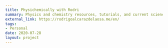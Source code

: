```yaml
---
title: Physichemically with Rodri
summary: Physics and chemistry resources, tutorials, and current science.
external_link: https://rodrigoalcarazdelaosa.me/en/
tags:
- Personal
date: 2020-07-28
layout: project
---
```


